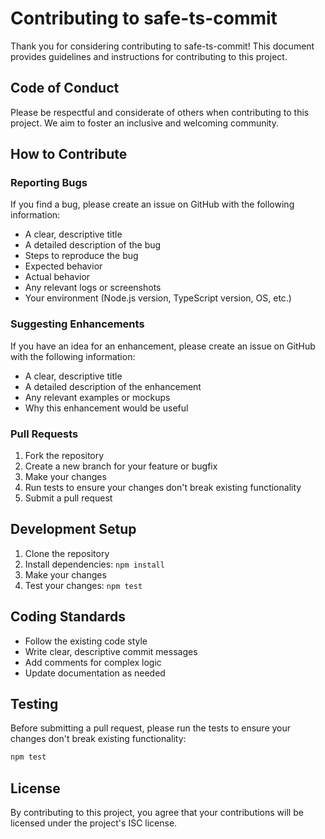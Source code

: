 # Contributing to safe-ts-commit

Thank you for considering contributing to safe-ts-commit! This document provides guidelines and instructions for contributing to this project.

## Code of Conduct

Please be respectful and considerate of others when contributing to this project. We aim to foster an inclusive and welcoming community.

## How to Contribute

### Reporting Bugs

If you find a bug, please create an issue on GitHub with the following information:

- A clear, descriptive title
- A detailed description of the bug
- Steps to reproduce the bug
- Expected behavior
- Actual behavior
- Any relevant logs or screenshots
- Your environment (Node.js version, TypeScript version, OS, etc.)

### Suggesting Enhancements

If you have an idea for an enhancement, please create an issue on GitHub with the following information:

- A clear, descriptive title
- A detailed description of the enhancement
- Any relevant examples or mockups
- Why this enhancement would be useful

### Pull Requests

1. Fork the repository
2. Create a new branch for your feature or bugfix
3. Make your changes
4. Run tests to ensure your changes don't break existing functionality
5. Submit a pull request

## Development Setup

1. Clone the repository
2. Install dependencies: `npm install`
3. Make your changes
4. Test your changes: `npm test`

## Coding Standards

- Follow the existing code style
- Write clear, descriptive commit messages
- Add comments for complex logic
- Update documentation as needed

## Testing

Before submitting a pull request, please run the tests to ensure your changes don't break existing functionality:

```bash
npm test
```

## License

By contributing to this project, you agree that your contributions will be licensed under the project's ISC license.